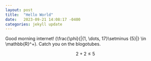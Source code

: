 ```yaml
---
layout: post
title:  "Hello World"
date:   2023-09-21 14:08:17 -0400
categories: jekyll update
---
```

Good morning internet! \(\frac{\phi}{|\{1, \dots, 17\}\setminus \{5\}|} \in \mathbb{R}^+\). Catch you on the blogotubes.

$$2 + 2 \leq 5$$